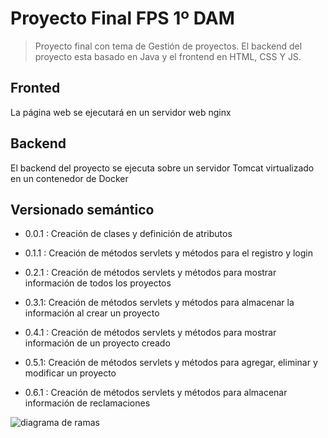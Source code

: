 # Proyecto Final FPS 1º DAM 

> Proyecto final con tema de Gestión de proyectos. El backend del proyecto esta basado en Java y el frontend en HTML, CSS Y JS.

## Fronted

La página web se ejecutará en un servidor web nginx

## Backend

El backend del proyecto se ejecuta sobre un servidor Tomcat virtualizado en un contenedor de Docker

## Versionado semántico

- 0.0.1  : Creación de clases y definición de atributos
 
- 0.1.1 : Creación de métodos servlets y métodos para el registro y login

- 0.2.1 :  Creación de métodos servlets y métodos para mostrar información de todos los proyectos

- 0.3.1: Creación de métodos servlets y métodos para almacenar la información al crear un proyecto

- 0.4.1 : Creación de métodos servlets y métodos para mostrar información de un proyecto creado

- 0.5.1: Creación de métodos servlets y métodos para agregar, eliminar y modificar un proyecto

- 0.6.1 : Creación de métodos servlets y métodos para almacenar información de reclamaciones

![diagrama de ramas](https://user-images.githubusercontent.com/91748294/172060229-9551cbbe-c4d3-401c-af08-eaef40561eb8.png)
